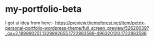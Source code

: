 # my-portfolio-beta

I got ui idea from here:- https://preview.themeforest.net/item/petrix-personal-portfolio-wordpress-theme/full_screen_preview/52620039?_ga=2.189990251.1329892655.1722883586-496320120.1722883586